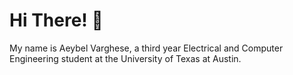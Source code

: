 # Hi There! 👋

My name is Aeybel Varghese, a third year Electrical and Computer Engineering student at the University of Texas at Austin.
